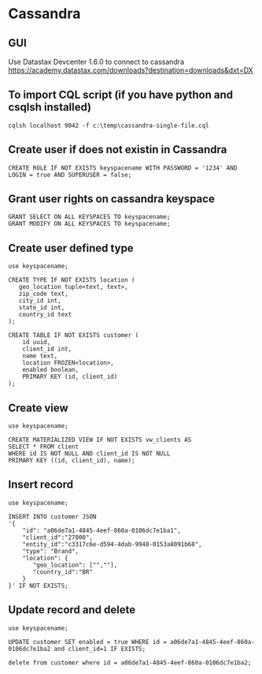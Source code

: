 # Cassandra

## GUI
Use Datastax Devcenter 1.6.0 to connect to cassandra
https://academy.datastax.com/downloads?destination=downloads&dxt=DX

## To import CQL script (if you have python and csqlsh installed)
```
cqlsh localhost 9042 -f c:\temp\cassandra-single-file.cql
```

## Create user if does not existin in Cassandra
```
CREATE ROLE IF NOT EXISTS keyspacename WITH PASSWORD = '1234' AND LOGIN = true AND SUPERUSER = false;
```

## Grant user rights on cassandra keyspace
```
GRANT SELECT ON ALL KEYSPACES TO keyspacename;
GRANT MODIFY ON ALL KEYSPACES TO keyspacename;
```

## Create user defined type
```
use keyspacename;

CREATE TYPE IF NOT EXISTS location (
   geo_location tuple<text, text>,
   zip_code text,
   city_id int,
   state_id int,
   country_id text
);

CREATE TABLE IF NOT EXISTS customer (
	id uuid,
	client_id int,
	name text,
	location FROZEN<location>,
	enabled boolean,
	PRIMARY KEY (id, client_id)
);
```

## Create view
```
use keyspacename;

CREATE MATERIALIZED VIEW IF NOT EXISTS vw_clients AS
SELECT * FROM client
WHERE id IS NOT NULL AND client_id IS NOT NULL
PRIMARY KEY ((id, client_id), name);
```

## Insert record
```
use keyspacename;

INSERT INTO customer JSON
'{
    "id": "a06de7a1-4845-4eef-860a-0106dc7e1ba1",
    "client_id":"27000",
    "entity_id":"c3317c6e-d594-4dab-9948-0153a8091b68",
    "type": "Brand",
    "location": {
       "geo_location": ["",""],
       "country_id":"BR"
    }
}' IF NOT EXISTS;

```

## Update record and delete
```
use keyspacename;

UPDATE customer SET enabled = true WHERE id = a06de7a1-4845-4eef-860a-0106dc7e1ba2 and client_id=1 IF EXISTS;

delete from customer where id = a06de7a1-4845-4eef-860a-0106dc7e1ba2;
```
